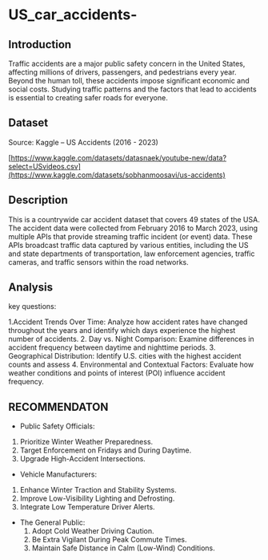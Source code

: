 # US_car_accidents-



## Introduction 
Traffic accidents are a major public safety concern in the United States, affecting millions of drivers, passengers, and pedestrians every year. Beyond the human toll, these accidents impose significant economic and social costs. Studying traffic patterns and the factors that lead to accidents is essential to creating safer roads for everyone.


## Dataset

Source: Kaggle – US Accidents (2016 - 2023)

[https://www.kaggle.com/datasets/datasnaek/youtube-new/data?select=USvideos.csv](https://www.kaggle.com/datasets/sobhanmoosavi/us-accidents)

## Description
This is a countrywide car accident dataset that covers 49 states of the USA. The accident data were collected from February 2016 to March 2023, using multiple APIs that provide streaming traffic incident (or event) data. These APIs broadcast traffic data captured by various entities, including the US and state departments of transportation, law enforcement agencies, traffic cameras, and traffic sensors within the road networks.


## Analysis
key questions:

1.Accident Trends Over Time:
Analyze how accident rates have changed throughout the years and identify which days experience the highest number of accidents.
2. Day vs. Night Comparison:
Examine differences in accident frequency between daytime and nighttime periods.
3. Geographical Distribution:
Identify U.S. cities with the highest accident counts and assess 
4. Environmental and Contextual Factors:
Evaluate how weather conditions and points of interest (POI) influence accident frequency.







## RECOMMENDATON 

* Public Safety Officials:
 1. Prioritize Winter Weather Preparedness.
 2. Target Enforcement on Fridays and During Daytime.
 3. Upgrade High-Accident Intersections.

* Vehicle Manufacturers:
 1. Enhance Winter Traction and Stability Systems.
 2. Improve Low-Visibility Lighting and Defrosting.
 3. Integrate Low Temperature Driver Alerts.

* The General Public:
  1. Adopt Cold Weather Driving Caution.
  2. Be Extra Vigilant During Peak Commute Times.
  3. Maintain Safe Distance in Calm (Low-Wind) Conditions.










